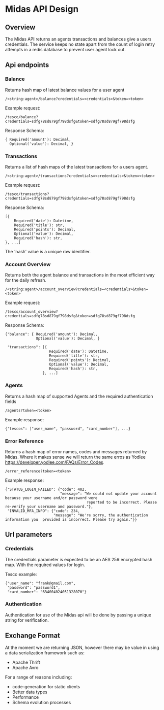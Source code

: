 # Midas API Design

## Overview

The Midas API returns an agents transactions and balances give a users credentials. The service keeps no state apart
from the count of login retry attempts in a redis database to prevent user agent lock out.

## Api endpoints

### Balance

Returns hash map of latest balance values for a user agent

    /<string:agent>/balance?credentials=<credentials>&token=<token>

Example request:

    /tesco/balance?credentials=sdfg78sd879gf798dsfg&token=sdfg78sd879gf798dsfg

Response Schema:
    
    { Required('amount'): Decimal,
      Optional('value'): Decimal, }

### Transactions

Returns a list of hash maps of the latest transactions for a users agent.

    /<string:agent>/transactions?credentials=<credentials>&token=<token>

Example request:

    /tesco/transactions?credentials=sdfg78sd879gf798dsfg&token=sdfg78sd879gf798dsfg

Response Schema:

    [{
        Required('date'): Datetime,
        Required('title'): str,
        Required('points'): Decimal,
        Optional('value'): Decimal,
        Required('hash'): str,
    }, ...]

The 'hash' value is a unique row identifier.

### Account Overview

Returns both the agent balance and transactions in the most efficient way for the daily refresh.

    /<string:agent>/account_overview?credentials=<credentials>&token=<token>

Example request:

    /tesco/account_overview?credentials=sdfg78sd879gf798dsfg&token=sdfg78sd879gf798dsfg

Response Schema:

    {"balance": { Required('amount'): Decimal,
                  Optional('value'): Decimal, }
                  
     "transactions": [{
                        Required('date'): Datetime,
                        Required('title'): str,
                        Required('points'): Decimal,
                        Optional('value'): Decimal,
                        Required('hash'): str,
                     }, ...]


### Agents

Returns a hash map of supported Agents and the required authentication fields

    /agents?token=<token>

Example response:

    {"tescos": ["user_name", "password", "card_number"], ...}

### Error Reference

Returns a hash map of error names, codes and messages returned by Midas. Where it makes sense we will return the same erros 
as Yodlee https://developer.yodlee.com/FAQs/Error_Codes.

    /error_reference?token=<token>

Example response:

    {"STATUS_LOGIN_FAILED": {"code": 402,
                             "message": "We could not update your account because your username and/or password were
                                         reported to be incorrect. Please re-verify your username and password."},
     "INVALID_MFA_INFO": {"code": 234,
                          "message": "We're sorry, the authentication information you  provided is incorrect. Please try again."}}


## Url parameters

### Credentials

The credentials parameter is expected to be an AES 256 encrypted hash map. With the required values for login.
 
Tesco example:

    {"user_name": "frank@gmail.com",
     "password": "password1",
     "card_number": "634004024051328070"}

### Authentication

Authentication for use of the Midas api will be done by passing a unique string for verification.

## Exchange Format

At the moment we are returning JSON, however there may be value in using a data serialization framework such as:

* Apache Thrift
* Apache Avro

For a range of reasons including:

* code-generation for static clients
* Better data types
* Performance
* Schema evolution processes



